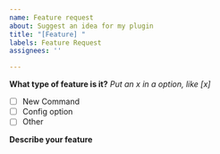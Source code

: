 ```yaml
---
name: Feature request
about: Suggest an idea for my plugin
title: "[Feature] "
labels: Feature Request
assignees: ''

---
```


**What type of feature is it?**
_Put an x in a option, like [x]_

- [ ] New Command
- [ ] Config option
- [ ] Other

**Describe your feature**